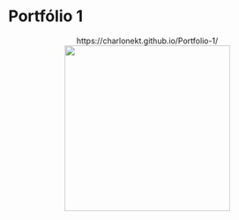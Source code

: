 # Portfólio 1

<div align="center">
  https://charlonekt.github.io/Portfolio-1/
  <img src="https://github.com/CharloneKT/Portfolio-1/assets/97756930/1081be63-21de-4739-a294-90abe0f59abf" width="300px">
</div>

